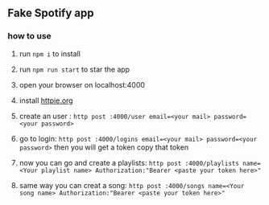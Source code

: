 ## Fake Spotify app

### how to use

1. run `npm i` to install

2.  run `npm run start` to star the app

3. open your browser on localhost:4000

4. install [httpie.org](HTTPie)

4. create an user :
`http post :4000/user email=<your mail> password=<your password>`

5. go to login: 
`http post :4000/logins email=<your mail> password=<your password>`
then you will get a token
copy that token

6. now you can go and create a playlists:
`http post :4000/playlists name=<Your playlist name> Authorization:"Bearer <paste your token here>"`

7. same way you can creat a song:
`http post :4000/songs name=<Your song name> Authorization:"Bearer <paste your token here>"`
